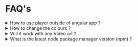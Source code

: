 # FAQ's

<details>

<summary>How to use player outside of angular app ?</summary>

We can use as web component and its link is \
[Web Component](https://github.com/project-sunbird/sunbird-epub-player/tree/release-4.8.0#use-as-web-components)

</details>

<details>

<summary>How to change the colours ?</summary>

We can use the sb styles and we can change colours

</details>

<details>

<summary>Will it work with any Video url ?</summary>

Yes

</details>

<details>

<summary>What is the latest node package manager version (npm) ? </summary>

Follow the below link for version \
[https://www.npmjs.com/package/@project-sunbird/sunbird-video-player-v9](https://www.npmjs.com/package/@project-sunbird/sunbird-video-player-v9)

</details>
